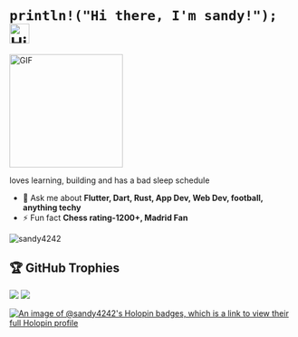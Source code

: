 # `println!("Hi there, I'm sandy!");` <img src="https://user-images.githubusercontent.com/1303154/88677602-1635ba80-d120-11ea-84d8-d263ba5fc3c0.gif" width="35px" alt="Hi!">
<img alt="GIF" src="https://i.pinimg.com/originals/9e/a7/2e/9ea72ef078139ced289852e8a4ea0c5c.gif" width="200/">
<!-- <h3 align="center">loves building</h3> -->
<p/>loves learning, building and has a bad sleep schedule</p>

- 💬 Ask me about **Flutter, Dart, Rust, App Dev, Web Dev, football, anything techy**
- ⚡ Fun fact **Chess rating-1200+, Madrid Fan**
<p align="left"> <img src="https://komarev.com/ghpvc/?username=sandy4242&label=Profile%20views&color=0e75b6&style=flat" alt="sandy4242" /> </p>

## 🏆 GitHub Trophies
![](https://github-profile-trophy.vercel.app/?username=sandy4242&theme=radical&no-frame=false&no-bg=true&margin-w=4)
[![](https://visitcount.itsvg.in/api?id=sandy4242&icon=0&color=0)](https://visitcount.itsvg.in)


[![An image of @sandy4242's Holopin badges, which is a link to view their full Holopin profile](https://holopin.me/sandy4242)](https://holopin.io/@sandy4242)
